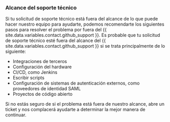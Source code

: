 
### Alcance del soporte técnico

Si tu solicitud de soporte técnico está fuera del alcance de lo que puede hacer nuestro equipo para ayudarte, podemos recomendarte los siguientes pasos para resolver el problema por fuera del {{ site.data.variables.contact.github_support }}. Es probable que tu solicitud de soporte técnico esté fuera del alcance del {{ site.data.variables.contact.github_support }} si se trata principalmente de lo siguiente:
- Integraciones de terceros
- Configuración del hardware
- CI/CD, como Jenkins
- Escribir scripts
- Configuración de sistemas de autenticación externos, como proveedores de identidad SAML
- Proyectos de código abierto

Si no estás seguro de si el problema está fuera de nuestro alcance, abre un ticket y nos complacerá ayudarte a determinar la mejor manera de continuar.
